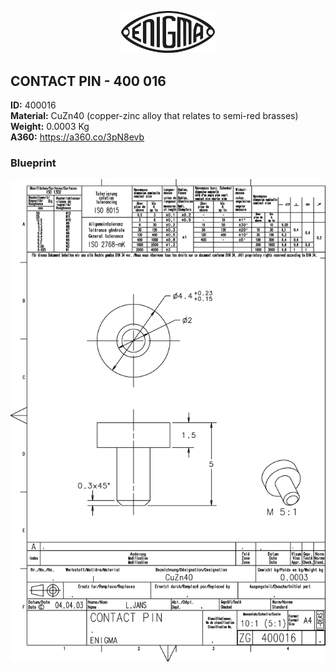 <!-- PROJECT LOGO -->
<p align="center">
  <a href="https://github.com/AresValley/ENIGMA">
    <img src="../../img/logo.svg" alt="Logo" width="150">
  </a>
</p>

<!-- ABOUT THE PROJECT -->
## CONTACT PIN - 400 016

**ID:** 400016 <br/>
**Material:** CuZn40 (copper-zinc alloy that relates to semi-red brasses) <br/>
**Weight:** 0.0003 Kg <br/>
**A360:** https://a360.co/3pN8evb <br/>

### Blueprint
<img src="400016_BP.jpg" alt="Blueprint">